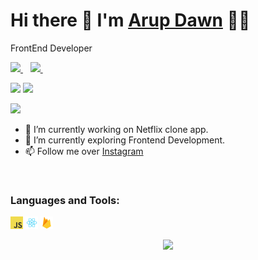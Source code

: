 
<h1 align='left'>
  Hi there 👋  I'm   <a href="https://arupchandradawn.netlify.app/" target="_blank">
  Arup Dawn</a> 👨‍💻
</h1>
<p align='left'>
  FrontEnd Developer 
</p>
<p align='left'>
 
  <a href="https://www.linkedin.com/in/arupchandradawn/" target="_blank">
    <img src="https://img.shields.io/badge/linkedin-%230077B5.svg?&style=for-the-badge&logo=linkedin&logoColor=white" />
  </a>&nbsp;&nbsp;
  <a href="https://instagram.com/arupdon" target="_blank">
    <img src="https://img.shields.io/badge/instagram-%23E4405F.svg?&style=for-the-badge&logo=instagram&logoColor=white" />        
  </a>&nbsp;&nbsp;      
  
</p>
<p align='left'>
  <a href="#"><img src="https://github-readme-stats.vercel.app/api?username=arupdawn&show_icons=true&count_private=true&theme=dark" width="350"></a>
  <a href="#"><img src="https://media.giphy.com/media/62PP2yEIAZF6g/giphy.gif" width="241"></a>
</p>

<p align='left'>
  <img src='https://github-readme-stats.vercel.app/api/top-langs/?username=arupdawn&theme=light&hide_langs_below=1'/>
</p>


- 🔭  I’m currently working on Netflix clone app.
- 🌱  I’m currently exploring Frontend Development. 
- 📫  Follow me over [Instagram](https://www.instagram.com/arupdon)
<br/>

### Languages and Tools:
<code><img height="20" src="https://raw.githubusercontent.com/github/explore/80688e429a7d4ef2fca1e82350fe8e3517d3494d/topics/javascript/javascript.png"></code>
<code><img height="20" src="https://raw.githubusercontent.com/github/explore/80688e429a7d4ef2fca1e82350fe8e3517d3494d/topics/react/react.png"></code>
<code><img height="20" src="https://raw.githubusercontent.com/github/explore/80688e429a7d4ef2fca1e82350fe8e3517d3494d/topics/firebase/firebase.png"></code>

<p align='center'>
  <a href="#"><img src="https://badges.pufler.dev/visits/arupdawn/arupdawn"></a>
</p>
